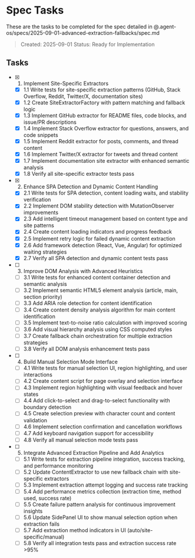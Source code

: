 # Spec Tasks

These are the tasks to be completed for the spec detailed in @.agent-os/specs/2025-09-01-advanced-extraction-fallbacks/spec.md

> Created: 2025-09-01
> Status: Ready for Implementation

## Tasks

- [x] 1. Implement Site-Specific Extractors
  - [x] 1.1 Write tests for site-specific extraction patterns (GitHub, Stack Overflow, Reddit, Twitter/X, documentation sites)
  - [x] 1.2 Create SiteExtractorFactory with pattern matching and fallback logic
  - [x] 1.3 Implement GitHub extractor for README files, code blocks, and issue/PR descriptions
  - [x] 1.4 Implement Stack Overflow extractor for questions, answers, and code snippets
  - [x] 1.5 Implement Reddit extractor for posts, comments, and thread content
  - [x] 1.6 Implement Twitter/X extractor for tweets and thread content
  - [x] 1.7 Implement documentation site extractor with enhanced semantic analysis
  - [x] 1.8 Verify all site-specific extractor tests pass

- [x] 2. Enhance SPA Detection and Dynamic Content Handling
  - [x] 2.1 Write tests for SPA detection, content loading waits, and stability verification
  - [x] 2.2 Implement DOM stability detection with MutationObserver improvements
  - [x] 2.3 Add intelligent timeout management based on content type and site patterns
  - [x] 2.4 Create content loading indicators and progress feedback
  - [x] 2.5 Implement retry logic for failed dynamic content extraction
  - [x] 2.6 Add framework detection (React, Vue, Angular) for optimized waiting strategies
  - [x] 2.7 Verify all SPA detection and dynamic content tests pass

- [ ] 3. Improve DOM Analysis with Advanced Heuristics
  - [ ] 3.1 Write tests for enhanced content container detection and semantic analysis
  - [ ] 3.2 Implement semantic HTML5 element analysis (article, main, section priority)
  - [ ] 3.3 Add ARIA role detection for content identification
  - [ ] 3.4 Create content density analysis algorithm for main content identification
  - [ ] 3.5 Implement text-to-noise ratio calculation with improved scoring
  - [ ] 3.6 Add visual hierarchy analysis using CSS computed styles
  - [ ] 3.7 Create fallback chain orchestration for multiple extraction strategies
  - [ ] 3.8 Verify all DOM analysis enhancement tests pass

- [ ] 4. Build Manual Selection Mode Interface
  - [ ] 4.1 Write tests for manual selection UI, region highlighting, and user interactions
  - [ ] 4.2 Create content script for page overlay and selection interface
  - [ ] 4.3 Implement region highlighting with visual feedback and hover states
  - [ ] 4.4 Add click-to-select and drag-to-select functionality with boundary detection
  - [ ] 4.5 Create selection preview with character count and content validation
  - [ ] 4.6 Implement selection confirmation and cancellation workflows
  - [ ] 4.7 Add keyboard navigation support for accessibility
  - [ ] 4.8 Verify all manual selection mode tests pass

- [ ] 5. Integrate Advanced Extraction Pipeline and Add Analytics
  - [ ] 5.1 Write tests for extraction pipeline integration, success tracking, and performance monitoring
  - [ ] 5.2 Update ContentExtractor to use new fallback chain with site-specific extractors
  - [ ] 5.3 Implement extraction attempt logging and success rate tracking
  - [ ] 5.4 Add performance metrics collection (extraction time, method used, success rate)
  - [ ] 5.5 Create failure pattern analysis for continuous improvement insights
  - [ ] 5.6 Update SidePanel UI to show manual selection option when extraction fails
  - [ ] 5.7 Add extraction method indicators in UI (auto/site-specific/manual)
  - [ ] 5.8 Verify all integration tests pass and extraction success rate >95%
